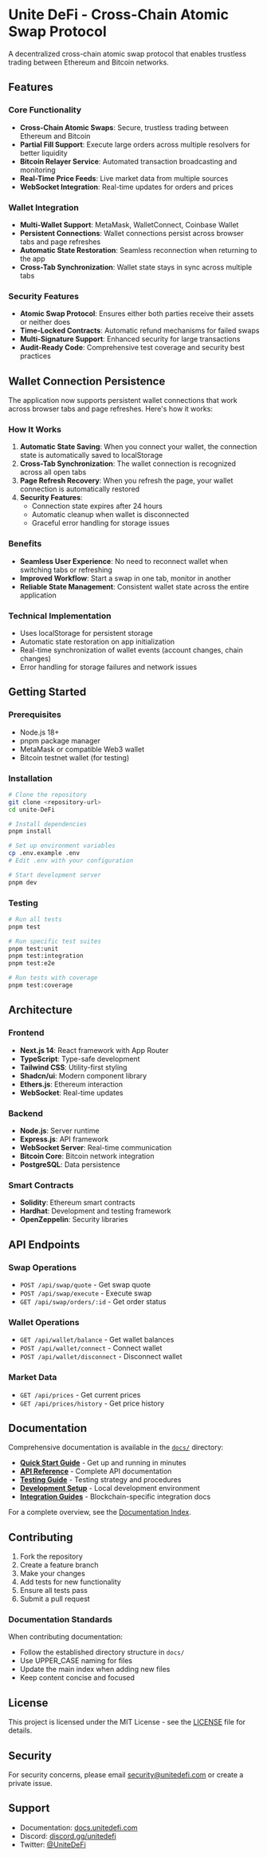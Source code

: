 # Unite DeFi - Cross-Chain Atomic Swap Protocol

A decentralized cross-chain atomic swap protocol that enables trustless trading between Ethereum and Bitcoin networks.

## Features

### Core Functionality

- **Cross-Chain Atomic Swaps**: Secure, trustless trading between Ethereum and Bitcoin
- **Partial Fill Support**: Execute large orders across multiple resolvers for better liquidity
- **Bitcoin Relayer Service**: Automated transaction broadcasting and monitoring
- **Real-Time Price Feeds**: Live market data from multiple sources
- **WebSocket Integration**: Real-time updates for orders and prices

### Wallet Integration

- **Multi-Wallet Support**: MetaMask, WalletConnect, Coinbase Wallet
- **Persistent Connections**: Wallet connections persist across browser tabs and page refreshes
- **Automatic State Restoration**: Seamless reconnection when returning to the app
- **Cross-Tab Synchronization**: Wallet state stays in sync across multiple tabs

### Security Features

- **Atomic Swap Protocol**: Ensures either both parties receive their assets or neither does
- **Time-Locked Contracts**: Automatic refund mechanisms for failed swaps
- **Multi-Signature Support**: Enhanced security for large transactions
- **Audit-Ready Code**: Comprehensive test coverage and security best practices

## Wallet Connection Persistence

The application now supports persistent wallet connections that work across browser tabs and page refreshes. Here's how it works:

### How It Works

1. **Automatic State Saving**: When you connect your wallet, the connection state is automatically saved to localStorage
2. **Cross-Tab Synchronization**: The wallet connection is recognized across all open tabs
3. **Page Refresh Recovery**: When you refresh the page, your wallet connection is automatically restored
4. **Security Features**:
   - Connection state expires after 24 hours
   - Automatic cleanup when wallet is disconnected
   - Graceful error handling for storage issues

### Benefits

- **Seamless User Experience**: No need to reconnect wallet when switching tabs or refreshing
- **Improved Workflow**: Start a swap in one tab, monitor in another
- **Reliable State Management**: Consistent wallet state across the entire application

### Technical Implementation

- Uses localStorage for persistent storage
- Automatic state restoration on app initialization
- Real-time synchronization of wallet events (account changes, chain changes)
- Error handling for storage failures and network issues

## Getting Started

### Prerequisites

- Node.js 18+
- pnpm package manager
- MetaMask or compatible Web3 wallet
- Bitcoin testnet wallet (for testing)

### Installation

```bash
# Clone the repository
git clone <repository-url>
cd unite-DeFi

# Install dependencies
pnpm install

# Set up environment variables
cp .env.example .env
# Edit .env with your configuration

# Start development server
pnpm dev
```

### Testing

```bash
# Run all tests
pnpm test

# Run specific test suites
pnpm test:unit
pnpm test:integration
pnpm test:e2e

# Run tests with coverage
pnpm test:coverage
```

## Architecture

### Frontend

- **Next.js 14**: React framework with App Router
- **TypeScript**: Type-safe development
- **Tailwind CSS**: Utility-first styling
- **Shadcn/ui**: Modern component library
- **Ethers.js**: Ethereum interaction
- **WebSocket**: Real-time updates

### Backend

- **Node.js**: Server runtime
- **Express.js**: API framework
- **WebSocket Server**: Real-time communication
- **Bitcoin Core**: Bitcoin network integration
- **PostgreSQL**: Data persistence

### Smart Contracts

- **Solidity**: Ethereum smart contracts
- **Hardhat**: Development and testing framework
- **OpenZeppelin**: Security libraries

## API Endpoints

### Swap Operations

- `POST /api/swap/quote` - Get swap quote
- `POST /api/swap/execute` - Execute swap
- `GET /api/swap/orders/:id` - Get order status

### Wallet Operations

- `GET /api/wallet/balance` - Get wallet balances
- `POST /api/wallet/connect` - Connect wallet
- `POST /api/wallet/disconnect` - Disconnect wallet

### Market Data

- `GET /api/prices` - Get current prices
- `GET /api/prices/history` - Get price history

## Documentation

Comprehensive documentation is available in the [`docs/`](./docs/) directory:

- **[Quick Start Guide](./docs/getting-started/QUICK_START.md)** - Get up and running in minutes
- **[API Reference](./docs/api/API_REFERENCE.md)** - Complete API documentation
- **[Testing Guide](./docs/testing/TESTING_OVERVIEW.md)** - Testing strategy and procedures
- **[Development Setup](./docs/development/ANVIL_SETUP.md)** - Local development environment
- **[Integration Guides](./docs/integrations/)** - Blockchain-specific integration docs

For a complete overview, see the [Documentation Index](./docs/README.md).

## Contributing

1. Fork the repository
2. Create a feature branch
3. Make your changes
4. Add tests for new functionality
5. Ensure all tests pass
6. Submit a pull request

### Documentation Standards

When contributing documentation:

- Follow the established directory structure in `docs/`
- Use UPPER_CASE naming for files
- Update the main index when adding new files
- Keep content concise and focused

## License

This project is licensed under the MIT License - see the [LICENSE](LICENSE) file for details.

## Security

For security concerns, please email security@unitedefi.com or create a private issue.

## Support

- Documentation: [docs.unitedefi.com](https://docs.unitedefi.com)
- Discord: [discord.gg/unitedefi](https://discord.gg/unitedefi)
- Twitter: [@UniteDeFi](https://twitter.com/UniteDeFi)
